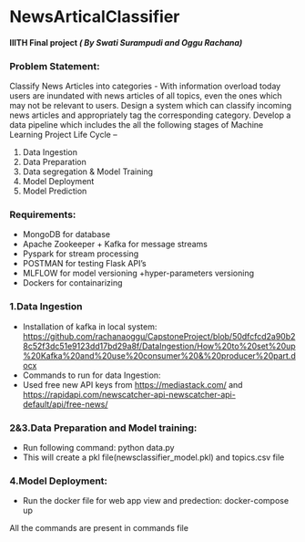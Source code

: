 # NewsArticalClassifier

#### IIITH Final project ***( By Swati Surampudi and Oggu Rachana)***

### Problem Statement:
Classify News Articles into categories - With information overload today users are inundated with news articles of all topics, even the ones which may not be relevant to users. 
Design a system which can classify incoming news articles and appropriately tag the corresponding category. Develop a data pipeline which includes the all the 
following stages of Machine Learning Project Life Cycle –
1. Data Ingestion
2. Data Preparation
3. Data segregation & Model Training
4. Model Deployment
5. Model Prediction

### Requirements:
- MongoDB for database
- Apache Zookeeper + Kafka for message streams
- Pyspark for stream processing
- POSTMAN for testing Flask API’s
- MLFLOW for model versioning +hyper-parameters versioning
- Dockers for containarizing 

### 1.Data Ingestion

- Installation of kafka in local system: https://github.com/rachanaoggu/CapstoneProject/blob/50dfcfcd2a90b28c52f3dc51e9123dd17bd29a8f/DataIngestion/How%20to%20set%20up%20Kafka%20and%20use%20consumer%20&%20producer%20part.docx
- Commands to run for data Ingestion:
- Used free new API keys from https://mediastack.com/ and https://rapidapi.com/newscatcher-api-newscatcher-api-default/api/free-news/

### 2&3.Data Preparation and Model training:

- Run following command: python data.py
- This will create a pkl file(newsclassifier_model.pkl) and topics.csv file

### 4.Model Deployment:

- Run the docker file for web app view and predection: docker-compose up

All the commands are present in commands file

